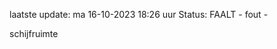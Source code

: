 laatste update: 
ma 16-10-2023 18:26   uur 
Status: FAALT - fout - 
<div class="service R">schijfruimte</div>